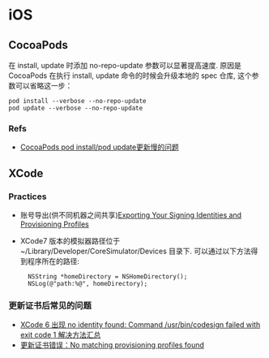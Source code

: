 # iOS

## CocoaPods
在 install, update 时添加 no-repo-update 参数可以显著提高速度. 原因是 CocoaPods 在执行 install, update 命令的时候会升级本地的 spec 仓库, 这个参数可以省略这一步：
```cli
pod install --verbose --no-repo-update
pod update --verbose --no-repo-update
```
### Refs
* [CocoaPods pod install/pod update更新慢的问题](http://www.cnblogs.com/yiqiedejuanlian/p/3698788.html)

## XCode
### Practices
* 账号导出(供不同机器之间共享)[Exporting Your Signing Identities and Provisioning Profiles](https://developer.apple.com/library/ios/recipes/xcode_help-accounts_preferences/articles/export_signing_assets.html)
* XCode7 版本的模拟器路径位于 ~/Library/Developer/CoreSimulator/Devices 目录下. 可以通过以下方法得到程序所在的路径:

    ```objc
      NSString *homeDirectory = NSHomeDirectory();
      NSLog(@"path:%@", homeDirectory);
    ```  

### 更新证书后常见的问题
* [XCode 6 出现 no identity found: Command /usr/bin/codesign failed with exit code 1 解决方法汇总](http://www.cnblogs.com/duwei/p/4272075.html)
* [更新证书错误：No matching provisioning profiles found](http://www.cnblogs.com/flycantus/p/3492071.html)